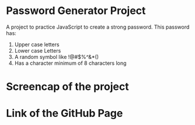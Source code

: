 # Password Generator Project #

A project to practice JavaScript to create a strong password.
This password has:
1. Upper case letters
2. Lower case Letters
3. A random symbol like !@#$%^&*()
4. Has a character minimum of 8 characters long


# Screencap of the project

# Link of the GitHub Page



